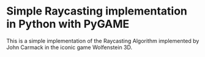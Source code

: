 # Simple Raycasting implementation in Python with PyGAME

This is a simple implementation of the Raycasting Algorithm implemented by John Carmack in the iconic game Wolfenstein 3D.
